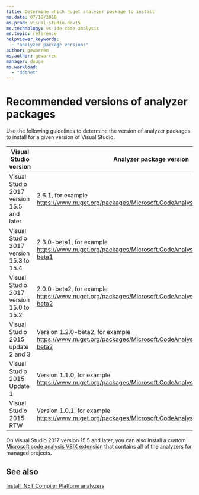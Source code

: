 ```yaml
---
title: Determine which nuget analyzer package to install
ms.date: 07/18/2018
ms.prod: visual-studio-dev15
ms.technology: vs-ide-code-analysis
ms.topic: reference
helpviewer_keywords:
  - "analyzer package versions"
author: gewarren
ms.author: gewarren
manager: douge
ms.workload:
  - "dotnet"
---
```

# Recommended versions of analyzer packages

Use the following guidelines to determine the version of analyzer packages to install for a given version of Visual Studio.

|Visual Studio version|Analyzer package version|
|-|-|
|Visual Studio 2017 version 15.5 and later|2.6.1, for example https://www.nuget.org/packages/Microsoft.CodeAnalysis.FxCopAnalyzers/2.6.1|
|Visual Studio 2017 version 15.3 to 15.4|2.3.0-beta1, for example https://www.nuget.org/packages/Microsoft.CodeAnalysis.FxCopAnalyzers/2.3.0-beta1|
|Visual Studio 2017 version 15.0 to 15.2|2.0.0-beta2, for example https://www.nuget.org/packages/Microsoft.CodeAnalysis.FxCopAnalyzers/2.0.0-beta2|
|Visual Studio 2015 update 2 and 3|Version 1.2.0-beta2, for example https://www.nuget.org/packages/Microsoft.CodeAnalysis.FxCopAnalyzers/1.2.0-beta2|
|Visual Studio 2015 Update 1|Version 1.1.0, for example https://www.nuget.org/packages/Microsoft.CodeAnalysis.FxCopAnalyzers/1.1.|
|Visual Studio 2015 RTW|Version 1.0.1, for example https://www.nuget.org/packages/Microsoft.CodeAnalysis.FxCopAnalyzers/1.0.1|

On Visual Studio 2017 version 15.5 and later, you can also install a custom [Microsoft code analysis VSIX extension](https://marketplace.visualstudio.com/items?itemName=VisualStudioPlatformTeam.MicrosoftCodeAnalysis2017) that contains all of the analyzers for managed projects.

## See also

[Install .NET Compiler Platform analyzers](install-roslyn-analyzers.md)